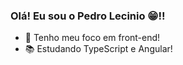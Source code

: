 ### Olá! Eu sou o Pedro Lecinio 😁!!

- 🔎 Tenho meu foco em front-end!
- 📚 Estudando TypeScript e Angular!
